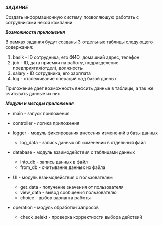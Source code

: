 ***ЗАДАНИЕ***

Создать информационную систему позволяющую работать с сотрудниками некой
компании

***Возможности приложения***

В рамках задания будут созданы 3 отдельные таблицы следующего содержания:

1. basik - ID сотрудника, его ФИО, домашний адрес, телефон
2. job - ID, дата приемки на работу, подразделение предприятия(отдел), должность
3. salary - ID сотрудника, его зарплата
4. log - отслеживание операций над базой данных

Приложение дает возможность вносить данные в таблицы, а так же считывать данные из них

***Модули  и методы приложения***

* main - запуск приложения
* controller - логика приложения
* logger - модуль фиксирования внесения изменений в базы данных

  - log_data - запись данных об изменении в отдельный файл
  
* database - модуль взаимодействия с таблицами данных

  - into_db - запись данных в файл
  - from_db - считывание данных из файла
  
* UI - модуль взаимодействия с пользователем

    - get_data - получение значения от пользователя
    - view_data - вывод сообщения пользователю
    - choice - выбор варианта работы

* operation - модуль обработки запросов

    - check_selekt - проверка корректности выбора действий  